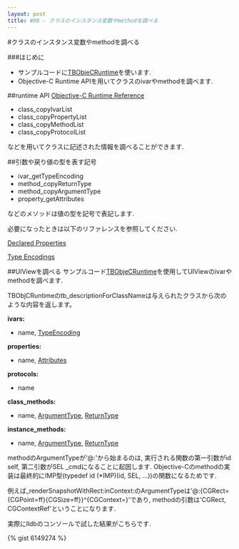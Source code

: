 ```yaml
---
layout: post
title: #00 - クラスのインスタンス変数やmethodを調べる
---
```


#クラスのインスタンス変数やmethodを調べる

###はじめに
 - サンプルコードに[TBObjeCRuntime](https://github.com/tanB/TBObjCRuntime)を使います.
 - Objective-C Runtime APIを用いてクラスのivarやmethodを調べます.


##runtime API
[Objective-C Runtime Reference](https://developer.apple.com/library/mac/#documentation/Cocoa/Reference/ObjCRuntimeRef/Reference/reference.html)

 - class_copyIvarList
 - class_copyPropertyList
 - class_copyMethodList
 - class_copyProtocolList

などを用いてクラスに記述された情報を調べることができます.

##引数や戻り値の型を表す記号
 - ivar_getTypeEncoding
 - method_copyReturnType
 - method_copyArgumentType
 - property_getAttributes

などのメソッドは値の型を記号で表記します.

必要になったときは以下のリファレンスを参照してください.

[Declared Properties](https://developer.apple.com/library/mac/#DOCUMENTATION/Cocoa/Conceptual/ObjCRuntimeGuide/Articles/ocrtPropertyIntrospection.html)

[Type Encodings](https://developer.apple.com/library/mac/#documentation/Cocoa/Conceptual/ObjCRuntimeGuide/Articles/ocrtTypeEncodings.html)


##UIViewを調べる
 サンプルコード[TBObjeCRuntime](https://github.com/tanB/TBObjCRuntime)を使用してUIViewのivarやmethodを調べます.

 TBObjCRuntimeのtb_descriptionForClassNameは与えられたクラスから次のような内容を返します。

__ivars:__

 - name, [TypeEncoding](https://developer.apple.com/library/mac/#documentation/Cocoa/Conceptual/ObjCRuntimeGuide/Articles/ocrtTypeEncodings.html)

__properties:__

 - name, [Attributes](https://developer.apple.com/library/mac/#DOCUMENTATION/Cocoa/Conceptual/ObjCRuntimeGuide/Articles/ocrtPropertyIntrospection.html)

__protocols:__

 - name

__class_methods:__

 - name, [ArgumentType](https://developer.apple.com/library/mac/#documentation/Cocoa/Conceptual/ObjCRuntimeGuide/Articles/ocrtTypeEncodings.html), [ReturnType](https://developer.apple.com/library/mac/#documentation/Cocoa/Conceptual/ObjCRuntimeGuide/Articles/ocrtTypeEncodings.html)

__instance_methods:__

 - name, [ArgumentType](https://developer.apple.com/library/mac/#documentation/Cocoa/Conceptual/ObjCRuntimeGuide/Articles/ocrtTypeEncodings.html), [ReturnType](https://developer.apple.com/library/mac/#documentation/Cocoa/Conceptual/ObjCRuntimeGuide/Articles/ocrtTypeEncodings.html)


methodのArgumentTypeが'@:'から始まるのは, 実行される関数の第一引数がid self, 第二引数がSEL _cmdになることに起因します. Objective-Cのmethodの実装は最終的にIMP型(typedef id (*IMP)(id, SEL, ...))の関数になるためです.

例えば_renderSnapshotWithRect:inContext:のArgumentTypeは'@:{CGRect={CGPoint=ff}{CGSize=ff}}^{CGContext=}'であり, methodの引数は'CGRect, CGContextRef'ということになります.

実際にlldbのコンソールで試した結果がこちらです.

{% gist 6149274 %}


